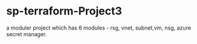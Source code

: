 # sp-terraform-Project3
a moduler project which has 6 modules - rsg, vnet, subnet,vm, nsg, azure secret manager.
